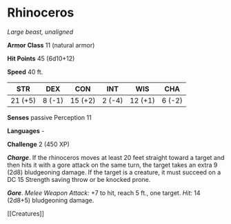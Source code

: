 # Rhinoceros

*Large beast, unaligned*

**Armor Class** 11 (natural armor)

**Hit Points** 45 (6d10+12)

**Speed** 40 ft.

| STR     | DEX    | CON     | INT    | WIS     | CHA    |
|---------|--------|---------|--------|---------|--------|
| 21 (+5) | 8 (-1) | 15 (+2) | 2 (-4) | 12 (+1) | 6 (-2) |

**Senses** passive Perception 11

**Languages** -

**Challenge** 2 (450 XP)

***Charge***. If the rhinoceros moves at least 20 feet straight toward a target and then hits it with a gore attack on the same turn, the target takes an extra 9 (2d8) bludgeoning damage. If the target is a creature, it must succeed on a DC 15 Strength saving throw or be knocked prone.


***Gore***. *Melee Weapon Attack:* +7 to hit, reach 5 ft., one target. *Hit:* 14 (2d8+5) bludgeoning damage.


[[Creatures]]